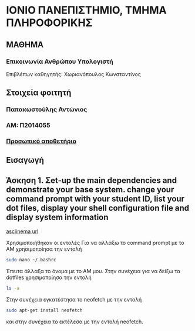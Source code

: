 # ΙΟΝΙΟ ΠΑΝΕΠΙΣΤΗΜΙΟ, ΤΜΗΜΑ ΠΛΗΡΟΦΟΡΙΚΗΣ 
## ΜΑΘΗΜΑ
### Επικοινωνία Ανθρώπου Υπολογιστή  
Επιβλέπων καθηγητής: Χωριανόπουλος Κωνσταντίνος 

## Στοιχεία φοιτητή 
### Παπακωστούλης Αντώνιος
### ΑΜ: Π2014055

### [Προσωπικό αποθετήριο](https://github.com/p14papa1/hci)

## Εισαγωγή



## Άσκηση 1. Σet-up the main dependencies and demonstrate your base system. change your command prompt with your student ID, list your dot files, display your shell configuration file and display system information

[asciinema url](https://asciinema.org/a/Bq03Tr1YnLH6PEgw3eNBwmtL0)

Χρησιμοποιήθηκαν οι εντολές 
Για να αλλάξω το command prompt με το ΑΜ χρησιμοποίησα την εντολή

```bash
sudo nano ~/.bashrc
```

Έπειτα άλλαξα το όνομα με το ΑΜ μου. Στην συνέχεια  για να δείξω τα dotfiles χρησιμοποίησα την εντολή 

```bash
ls -a
```

Στην συνέχεια εγκατέστησα το neofetch με την εντολή 

```bash
sudo apt-get install neofetch
```

και στην συνέχεια το εκτέλεσα με την εντολή neofetch. 
